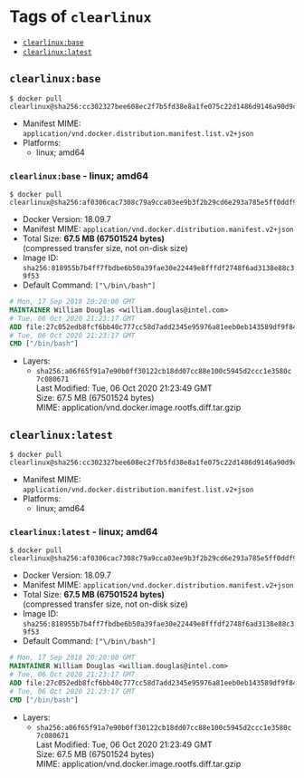 <!-- THIS FILE IS GENERATED VIA './update-remote.sh' -->

# Tags of `clearlinux`

-	[`clearlinux:base`](#clearlinuxbase)
-	[`clearlinux:latest`](#clearlinuxlatest)

## `clearlinux:base`

```console
$ docker pull clearlinux@sha256:cc302327bee608ec2f7b5fd38e8a1fe075c22d1486d9146a90d9c16edbf77925
```

-	Manifest MIME: `application/vnd.docker.distribution.manifest.list.v2+json`
-	Platforms:
	-	linux; amd64

### `clearlinux:base` - linux; amd64

```console
$ docker pull clearlinux@sha256:af0306cac7308c79a9cca03ee9b3f2b29cd6e293a785e5ff0ddf93e9114ba20f
```

-	Docker Version: 18.09.7
-	Manifest MIME: `application/vnd.docker.distribution.manifest.v2+json`
-	Total Size: **67.5 MB (67501524 bytes)**  
	(compressed transfer size, not on-disk size)
-	Image ID: `sha256:818955b7b4ff7fbdbe6b50a39fae30e22449e8fffdf2748f6ad3138e88c39f53`
-	Default Command: `["\/bin\/bash"]`

```dockerfile
# Mon, 17 Sep 2018 20:20:00 GMT
MAINTAINER William Douglas <william.douglas@intel.com>
# Tue, 06 Oct 2020 21:23:17 GMT
ADD file:27c052edb8fcf6bb40c777cc58d7add2345e95976a81eeb0eb143589df9f84c5 in / 
# Tue, 06 Oct 2020 21:23:17 GMT
CMD ["/bin/bash"]
```

-	Layers:
	-	`sha256:a06f65f91a7e90b0ff30122cb18dd07cc88e100c5945d2ccc1e3580c7c080671`  
		Last Modified: Tue, 06 Oct 2020 21:23:49 GMT  
		Size: 67.5 MB (67501524 bytes)  
		MIME: application/vnd.docker.image.rootfs.diff.tar.gzip

## `clearlinux:latest`

```console
$ docker pull clearlinux@sha256:cc302327bee608ec2f7b5fd38e8a1fe075c22d1486d9146a90d9c16edbf77925
```

-	Manifest MIME: `application/vnd.docker.distribution.manifest.list.v2+json`
-	Platforms:
	-	linux; amd64

### `clearlinux:latest` - linux; amd64

```console
$ docker pull clearlinux@sha256:af0306cac7308c79a9cca03ee9b3f2b29cd6e293a785e5ff0ddf93e9114ba20f
```

-	Docker Version: 18.09.7
-	Manifest MIME: `application/vnd.docker.distribution.manifest.v2+json`
-	Total Size: **67.5 MB (67501524 bytes)**  
	(compressed transfer size, not on-disk size)
-	Image ID: `sha256:818955b7b4ff7fbdbe6b50a39fae30e22449e8fffdf2748f6ad3138e88c39f53`
-	Default Command: `["\/bin\/bash"]`

```dockerfile
# Mon, 17 Sep 2018 20:20:00 GMT
MAINTAINER William Douglas <william.douglas@intel.com>
# Tue, 06 Oct 2020 21:23:17 GMT
ADD file:27c052edb8fcf6bb40c777cc58d7add2345e95976a81eeb0eb143589df9f84c5 in / 
# Tue, 06 Oct 2020 21:23:17 GMT
CMD ["/bin/bash"]
```

-	Layers:
	-	`sha256:a06f65f91a7e90b0ff30122cb18dd07cc88e100c5945d2ccc1e3580c7c080671`  
		Last Modified: Tue, 06 Oct 2020 21:23:49 GMT  
		Size: 67.5 MB (67501524 bytes)  
		MIME: application/vnd.docker.image.rootfs.diff.tar.gzip
